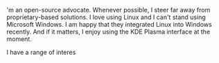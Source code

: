 
'm an open-source advocate. Whenever possible, I steer far away from proprietary-based solutions. I love using Linux and I can't stand using Microsoft Windows. I am happy that they integrated Linux into Windows recently. And if it matters, I enjoy using the KDE Plasma interface at the moment.

I have a range of interes
